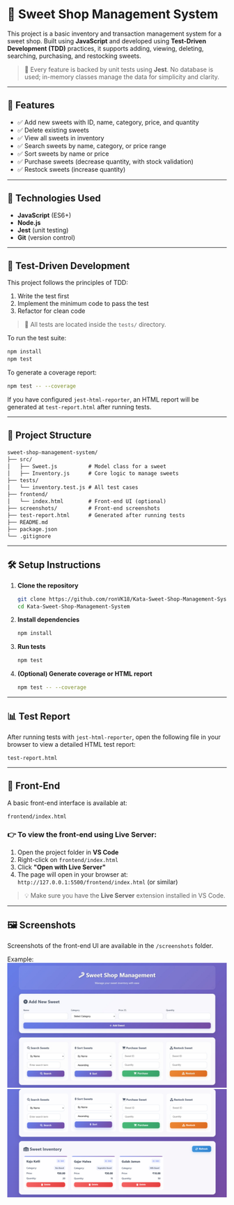 # 🍬 Sweet Shop Management System

This project is a basic inventory and transaction management system for a sweet shop. Built using **JavaScript** and developed using **Test-Driven Development (TDD)** practices, it supports adding, viewing, deleting, searching, purchasing, and restocking sweets.

> 🧪 Every feature is backed by unit tests using **Jest**. No database is used; in-memory classes manage the data for simplicity and clarity.

---

## 🚀 Features

- ✅ Add new sweets with ID, name, category, price, and quantity  
- ✅ Delete existing sweets  
- ✅ View all sweets in inventory  
- ✅ Search sweets by name, category, or price range  
- ✅ Sort sweets by name or price  
- ✅ Purchase sweets (decrease quantity, with stock validation)  
- ✅ Restock sweets (increase quantity)  

---

## 🧱 Technologies Used

- **JavaScript** (ES6+)  
- **Node.js**  
- **Jest** (unit testing)  
- **Git** (version control)  

---

## 🧪 Test-Driven Development

This project follows the principles of TDD:

1. Write the test first  
2. Implement the minimum code to pass the test  
3. Refactor for clean code  

> 📄 All tests are located inside the `tests/` directory.

To run the test suite:
```bash
npm install
npm test
```

To generate a coverage report:
```bash
npm test -- --coverage
```

If you have configured `jest-html-reporter`, an HTML report will be generated at `test-report.html` after running tests.

---

## 📂 Project Structure

```
sweet-shop-management-system/
├── src/
│   ├── Sweet.js          # Model class for a sweet
│   ├── Inventory.js      # Core logic to manage sweets
├── tests/
│   └── inventory.test.js # All test cases
├── frontend/
│   └── index.html        # Front-end UI (optional)
├── screenshots/          # Front-end screenshots
├── test-report.html      # Generated after running tests
├── README.md
├── package.json
└── .gitignore
```

---

## 🛠️ Setup Instructions

1. **Clone the repository**  
   ```bash
   git clone https://github.com/ronVK18/Kata-Sweet-Shop-Management-System.git
   cd Kata-Sweet-Shop-Management-System
   ```

2. **Install dependencies**  
   ```bash
   npm install
   ```

3. **Run tests**  
   ```bash
   npm test
   ```

4. **(Optional) Generate coverage or HTML report**  
   ```bash
   npm test -- --coverage
   ```

---

## 📊 Test Report

After running tests with `jest-html-reporter`, open the following file in your browser to view a detailed HTML test report:
```
test-report.html
```

---

## 📸 Front-End 

A basic front-end interface is available at:

```
frontend/index.html
```

### 👉 To view the front-end using Live Server:

1. Open the project folder in **VS Code**
2. Right-click on `frontend/index.html`
3. Click **"Open with Live Server"**
4. The page will open in your browser at:  
   `http://127.0.0.1:5500/frontend/index.html` (or similar)

> 💡 Make sure you have the **Live Server** extension installed in VS Code.

---

## 🖼️ Screenshots

Screenshots of the front-end UI are available in the `/screenshots` folder.

Example:  
![Sweet Shop UI](./screenshots/image1.jpg)
![Sweet Shop UI](./screenshots/image2.png)


